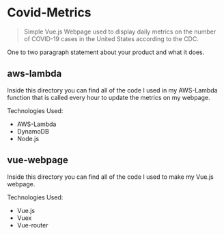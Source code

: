 # Covid-Metrics
> Simple Vue.js Webpage used to display daily metrics on the number of COVID-19 cases in the United States according to the CDC.

One to two paragraph statement about your product and what it does.

## aws-lambda

Inside this directory you can find all of the code I used in my AWS-Lambda function that is called every hour to update the metrics on my webpage. 

Technologies Used:
  * AWS-Lambda
  * DynamoDB
  * Node.js

## vue-webpage

Inside this directory you can find all of the code I used to make my Vue.js webpage.

Technologies Used:
  * Vue.js
  * Vuex
  * Vue-router

